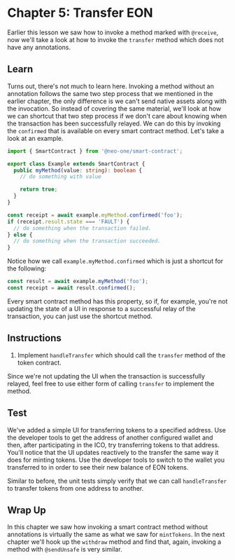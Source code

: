 # Chapter 5: Transfer EON

Earlier this lesson we saw how to invoke a method marked with `@receive`, now we'll take a look at how to invoke the `transfer` method which does not have any annotations.

## Learn

Turns out, there's not much to learn here. Invoking a method without an annotation follows the same two step process that we mentioned in the earlier chapter, the only difference is we can't send native assets along with the invocation. So instead of covering the same material, we'll look at how we can shortcut that two step process if we don't care about knowing when the transaction has been successfully relayed. We can do this by invoking the `confirmed` that is available on every smart contract method. Let's take a look at an example.

```typescript
import { SmartContract } from '@neo-one/smart-contract';

export class Example extends SmartContract {
  public myMethod(value: string): boolean {
    // do something with value

    return true;
  }
}
```

```typescript
const receipt = await example.myMethod.confirmed('foo');
if (receipt.result.state === 'FAULT') {
  // do something when the transaction failed.
} else {
  // do something when the transaction succeeded.
}
```

Notice how we call `example.myMethod.confirmed` which is just a shortcut for the following:

```typescript
const result = await example.myMethod('foo');
const receipt = await result.confirmed();
```

Every smart contract method has this property, so if, for example, you're not updating the state of a UI in response to a successful relay of the transaction, you can just use the shortcut method.

## Instructions

  1. Implement `handleTransfer` which should call the `transfer` method of the token contract.

Since we're not updating the UI when the transaction is successfully relayed, feel free to use either form of calling `transfer` to implement the method.

## Test

We've added a simple UI for transferring tokens to a specified address. Use the developer tools to get the address of another configured wallet and then, after participating in the ICO, try transferring tokens to that address. You'll notice that the UI updates reactively to the transfer the same way it does for minting tokens. Use the developer tools to switch to the wallet you transferred to in order to see their new balance of EON tokens.

Similar to before, the unit tests simply verify that we can call `handleTransfer` to transfer tokens from one address to another.

## Wrap Up

In this chapter we saw how invoking a smart contract method without annotations is virtually the same as what we saw for `mintTokens`. In the next chapter we'll hook up the `withdraw` method and find that, again, invoking a method with `@sendUnsafe` is very similar.
